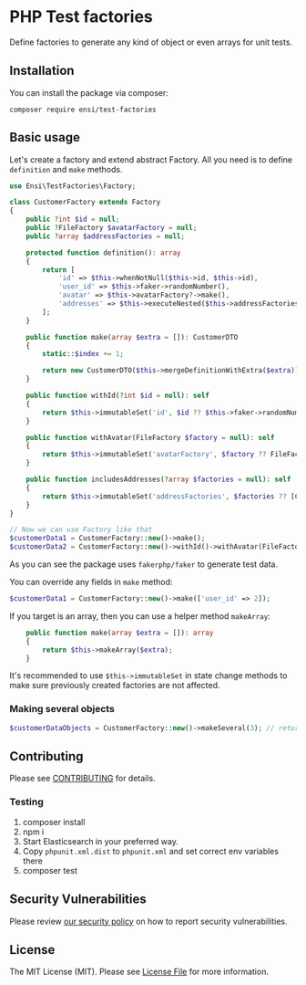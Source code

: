 # PHP Test factories

Define factories to generate any kind of object or even arrays for unit tests.

## Installation

You can install the package via composer:

`composer require ensi/test-factories`

## Basic usage

Let's create a factory and extend abstract Factory.
All you need is to define `definition` and `make` methods.

```php
use Ensi\TestFactories\Factory;

class CustomerFactory extends Factory
{
    public ?int $id = null;
    public ?FileFactory $avatarFactory = null;
    public ?array $addressFactories = null;

    protected function definition(): array
    {
        return [
            'id' => $this->whenNotNull($this->id, $this->id),
            'user_id' => $this->faker->randomNumber(),
            'avatar' => $this->avatarFactory?->make(),
            'addresses' => $this->executeNested($this->addressFactories, new FactoryMissingValue()),
        ];
    }

    public function make(array $extra = []): CustomerDTO
    {
        static::$index += 1;

        return new CustomerDTO($this->mergeDefinitionWithExtra($extra));
    }

    public function withId(?int $id = null): self
    {
        return $this->immutableSet('id', $id ?? $this->faker->randomNumber());
    }

    public function withAvatar(FileFactory $factory = null): self
    {
        return $this->immutableSet('avatarFactory', $factory ?? FileFactory::new());
    }

    public function includesAddresses(?array $factories = null): self
    {
        return $this->immutableSet('addressFactories', $factories ?? [CustomerAddressFactory::new()]);
    }
}

// Now we can use Factory like that
$customerData1 = CustomerFactory::new()->make();
$customerData2 = CustomerFactory::new()->withId()->withAvatar(FileFactory::new()->someCustomMethod())->make();
```

As you can see the package uses `fakerphp/faker` to generate test data.

You can override any fields in `make` method:

```php
$customerData1 = CustomerFactory::new()->make(['user_id' => 2]);
```

If you target is an array, then you can use a helper method `makeArray`:

```php
    public function make(array $extra = []): array
    {
        return $this->makeArray($extra);
    }
```

It's recommended to use `$this->immutableSet` in state change methods to make sure previously created factories are not affected.

### Making several objects

```php
$customerDataObjects = CustomerFactory::new()->makeSeveral(3); // returns Illuminate\Support\Collection with 3 elements
```

## Contributing

Please see [CONTRIBUTING](.github/CONTRIBUTING.md) for details.

### Testing

1. composer install
2. npm i
3. Start Elasticsearch in your preferred way.
4. Copy `phpunit.xml.dist` to `phpunit.xml` and set correct env variables there
6. composer test

## Security Vulnerabilities

Please review [our security policy](../../security/policy) on how to report security vulnerabilities.

## License

The MIT License (MIT). Please see [License File](LICENSE.md) for more information.

